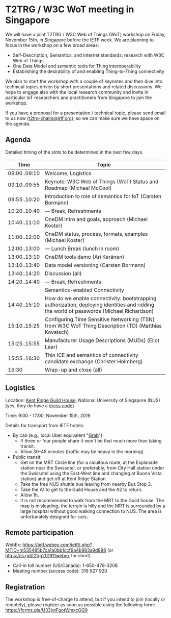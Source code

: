 # T2TRG / W3C WoT meeting in Singapore

We will have a joint T2TRG / W3C Web of Things (WoT) workshop on Friday, November 15th, in Singapore before the IETF week. We are planning to focus in the workshop on a few broad areas:

* Self-Description, Semantics, and Internet standards; research with W3C Web of Things 
* One Data Model and semantic tools for Thing interoperability 
* Establishing the desirability of and enabling Thing-to-Thing connectivity

We plan to start the workshop with a couple of keynotes and then dive into technical topics driven by short presentations and related discussions. We hope to engage also with the local research community and invite in particular IoT researchers and practitioners from Singapore to join the workshop.

If you have a proposal for a presentation / technical topic, please send email to us now (t2trg-chairs@irtf.org), so we can make sure we have space on the agenda.

## Agenda

Detailed timing of the slots to be determined in the next few days.

| Time         | Topic                                                                |
| ------------ | -------------------------------------------------------------------- |
| 09:00..09:10 | Welcome, Logistics                                                   |
| 09:10..09:55 | Keynote: W3C Web of Things (WoT) Status and Roadmap (Michael McCool) |
| 09:55..10:20 | Introduction to role of semantics for IoT (Carsten Bormann)          |
| 10:20..10:40 | — Break, Refreshments                                                |
| 10:40..11:10 | OneDM intro and goals, approach (Michael Koster)                     |
| 11:00..12:00 | OneDM status, process, formats, examples (Michael Koster)            |
| 12:00..13:00 | — Lunch Break (lunch in room)                                        |
| 13:00..13:10 | OneDM tools demo (Ari Keränen)                                       |
| 13:10..13:40 | Data model versioning (Carsten Bormann)                              |
| 13:40..14:20 | Discussion (all)                                                     |
| 14:20..14:40 | — Break, Refreshments                                                |
|              | Semantics-enabled Connectivity                                       |
| 14:40..15:10 | How do we enable connectivity: bootstrapping authorization, deploying identities and ridding the world of passwords (Michael Richardson) |
| 15:10..15:25 | Configuring Time Sensitive Networking (TSN) from W3C WoT Thing Description (TD) (Matthias Kovatsch) |
| 15:25..15:55 | Manufacturer Usage Descriptions (MUDs) (Eliot Lear)                  |
| 15:55..16:30 | Thin ICE and semantics of connectivity candidate exchange (Christer Holmberg) |
| 16:30        | Wrap-up and close (all)                                              |


## Logistics

Location: [Kent Ridge Guild House](https://www.nuss.org.sg/kent-ridge/27), National University of Singapore (NUS) \[yes, they do have a [dress code][]\]

[dress code]: https://www.nuss.org.sg/news/nuss-dress-code-updated

Time: 9:00 - 17:00, November 15th, 2019

Details for transport from IETF hotels:
* By cab (e.g., local Uber equivalent "[Grab]"):
    - If three or four people share it won't be that much more than taking transit.
    - Allow 30–45 minutes (traffic may be heavy in the morning).
* Public transit:
    - Get on the MRT Circle line (for a cicuitous route, at the Esplanade station near the Swissotel, or preferably, from City Hall station under the Swissotel using the East-West line and changing at Buona Vista station) and get off at Kent Ridge Station.
    - Take the free NUS shuttle bus leaving from nearby Bus Stop 3.   
    - Take the A1 to get to the Guild House and the A2 to return.
    - Allow 1h.
    - It is not recommended to walk from the MRT to the Guild house.  The map is misleading, the terrain is hilly and the MRT is surrounded by a large hospital without good walking connection to NUS.  The area is unfortunately designed for cars.

[Grab]: https://www.grab.com/sg/transport/justgrab/

## Remote participation

WebEx: https://ietf.webex.com/ietf/j.php?MTID=m535485b7ca1a0bb1ccf9a4b983a9d898
(or https://is.gd/t2trg201911webex for short)

* Call-in toll number (US/Canada): 1-650-479-3208 
* Meeting number (access code): 319 927 920


## Registration

The workshop is free-of-charge to attend, but if you intend to join (locally or remotely), please register as soon as possible  using the following form:
https://forms.gle/U33jvtFgotWmxcGQ9

